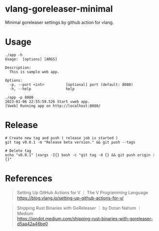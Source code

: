 # vlang-goreleaser-minimal

Minimal goreleaser settings by github action for vlang.

# Usage

```
./app -h
Usage:  [options] [ARGS]

Description:
  This is sample web app.

Options:
  -p, --port <int>          [optional] port (default: 8080)
  -h, --help                help

./app -p 8080
2023-01-06 22:55:59.526 Start vweb app.
[Vweb] Running app on http://localhost:8080/
```

# Release

```
# Create new tag and push ( release job is started )
git tag v0.0.1 -m "Release beta version." && git push --tags

# Delete tag
echo "v0.0.1" |xargs -I{} bash -c "git tag -d {} && git push origin :{}"
```

# References

> Setting Up GitHub Actions for V ｜ The V Programming Language  
> https://blog.vlang.io/setting-up-github-actions-for-v/  

> Shipping Rust Binaries with GoReleaser ｜ by Dotan Nahum ｜ Medium  
> https://jondot.medium.com/shipping-rust-binaries-with-goreleaser-d5aa42a46be0  
